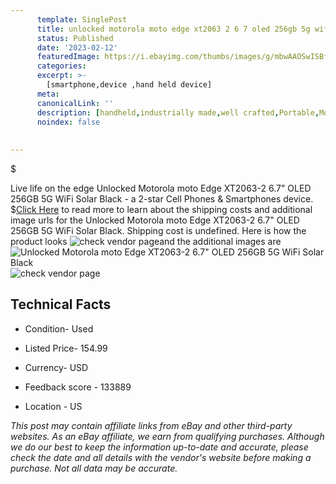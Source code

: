 ```yaml
---
      template: SinglePost
      title: unlocked motorola moto edge xt2063 2 6 7 oled 256gb 5g wifi solar black
      status: Published
      date: '2023-02-12'
      featuredImage: https://i.ebayimg.com/thumbs/images/g/mbwAAOSwISBfhzHZ/s-l225.jpg
      categories: 
      excerpt: >-
        [smartphone,device ,hand held device]
      meta:
      canonicalLink: ''
      description: [handheld,industrially made,well crafted,Portable,Mobile,Compact,Convenient,Lightweight,Maneuverable,Man-portable,Miniature,Carriable,Hand-held,Light,Holdable,Transportable,Mobile device,Pocket-sized,On-the-go,Wireless,Cordless,Compact size,Convenient size, smartphone,device ,hand held device]
      noindex: false
      
        
---
```

$

Live life on the edge Unlocked Motorola moto Edge XT2063-2 6.7" OLED 256GB 5G WiFi Solar Black - a 2-star Cell Phones & Smartphones device.
$[Click Here](https://www.ebay.com/itm/193718773040?hash=item2d1a89e530%3Ag%3AmbwAAOSwISBfhzHZ&mkevt=1&mkcid=1&mkrid=711-53200-19255-0&campid=%253CePNCampaignId%253E&customid=%253CreferenceId%253E&toolid=10049) to read more to learn about the shipping costs and additional image urls for the Unlocked Motorola moto Edge XT2063-2 6.7" OLED 256GB 5G WiFi Solar Black. Shipping cost is undefined. Here is how the product looks ![check vendor page](https://i.ebayimg.com/thumbs/images/g/mbwAAOSwISBfhzHZ/s-l225.jpg)and the additional images are![Unlocked Motorola moto Edge XT2063-2 6.7" OLED 256GB 5G WiFi Solar Black](https://i.ebayimg.com/images/g/mbwAAOSwISBfhzHZ/s-l1600.jpg)![check vendor page](https://origin-galleryplus.ebayimg.com/ws/web/193718773040_2_0_1/225x225.jpg,https://origin-galleryplus.ebayimg.com/ws/web/193718773040_3_0_1/225x225.jpg)



 ## Technical Facts 



     
      

 - Condition- Used 


      

 - Listed Price- 154.99 


      

 - Currency- USD 


      

 - Feedback score - 133889 


      

 - Location - US 


      
      

 *_This post may contain affiliate links from eBay and other third-party websites. As an eBay affiliate, we earn from qualifying purchases. Although we do our best to keep the information up-to-date and accurate, please check the date and all details with the vendor's website before making a purchase. Not all data may be accurate._*






